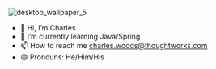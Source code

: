 
![desktop_wallpaper_5](https://github.com/CwoodsTW/CwoodsTW/assets/159830290/132defeb-fb37-48f2-ac45-837c42b5c4d0)

- 👋 Hi, I’m Charles
- 🌱 I’m currently learning Java/Spring
- 📫 How to reach me charles.woods@thoughtworks.com
- 😄 Pronouns: He/Him/His

<!---
CwoodsTW/CwoodsTW is a ✨ special ✨ repository because its `README.md` (this file) appears on your GitHub profile.
You can click the Preview link to take a look at your changes.
--->
